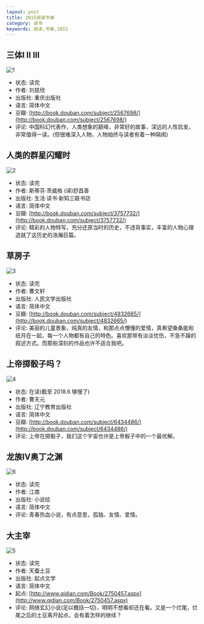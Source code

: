 ```yaml
---
layout: post
title: 2015阅读书单
category: 读书
keywords: 阅读,书单,2015
---
```


## 三体I II III
![1](https://zest-1251077323.cos.ap-guangzhou.myqcloud.com/bolg/2015/06/3t.jpg)

- 状态: 读完
- 作者: 刘慈欣
- 出版社: 重庆出版社
- 语言: 简体中文
- 豆瓣: [http://book.douban.com/subject/2567698/](http://book.douban.com/subject/2567698/)
- 评论: 中国科幻代表作，人类想象的巅峰，非常好的故事，深远的人性启发，非常值得一读。(但很难深入人物，人物始终与读者有着一种隔阂)

## 人类的群星闪耀时
![2](https://zest-1251077323.cos.ap-guangzhou.myqcloud.com/bolg/2015/06/qx.jpg)

- 状态: 读完
- 作者: 斯蒂芬·茨威格  (译)舒昌善
- 出版社: 生活·读书·新知三联书店
- 语言: 简体中文
- 豆瓣: [http://book.douban.com/subject/3757732/](http://book.douban.com/subject/3757732/)
- 评论: 精彩的人物特写，充分还原当时的历史，不违背事实，丰富的人物心理造就了这历史的浩瀚巨篇。

## 草房子
![3](https://zest-1251077323.cos.ap-guangzhou.myqcloud.com/bolg/2015/06/cfz.jpg)

- 状态: 读完
- 作者: 曹文轩
- 出版社: 人民文学出版社
- 语言: 简体中文
- 豆瓣: [http://book.douban.com/subject/4832665/](http://book.douban.com/subject/4832665/)
- 评论: 美丽的儿童景象，纯真的友情，和那点点懵懂的爱情，真希望桑桑能和纸月在一起，每一个人物都有自己的特色。喜欢那带有淡淡忧伤，不急不躁的叙述方式。而那些深刻的作品也许不适合我吧。

## 上帝掷骰子吗？
![4](https://zest-1251077323.cos.ap-guangzhou.myqcloud.com/bolg/2015/06/sd.jpg)

- 状态: 在读(截至 2018.6 够慢了)
- 作者: 曹天元
- 出版社: 辽宁教育出版社
- 语言: 简体中文
- 豆瓣: [http://book.douban.com/subject/6434486/](http://book.douban.com/subject/6434486/)
- 评论: 上帝在掷骰子，我们这个宇宙也许是上帝骰子中的一个最优解。

## 龙族IV奥丁之渊
![6](https://zest-1251077323.cos.ap-guangzhou.myqcloud.com/bolg/2015/06/lz4.jpg)

- 状态: 读完
- 作者: 江南
- 出版社: 小说绘
- 语言: 简体中文
- 评论: 青春热血小说，有点意思，孤独、友情、爱情。

## 大主宰
![5](https://zest-1251077323.cos.ap-guangzhou.myqcloud.com/bolg/2015/06/dzz.jpg)

- 状态: 读完
- 作者: 天蚕土豆
- 出版社: 起点文学
- 语言: 简体中文
- 起点: [http://www.qidian.com/Book/2750457.aspx](http://www.qidian.com/Book/2750457.aspx)
- 评论: 网络玄幻小说(足以概括一切)，明明不想看却还在看。又是一个烂尾，烂尾之后的土豆离开起点，会有着怎样的继续？
